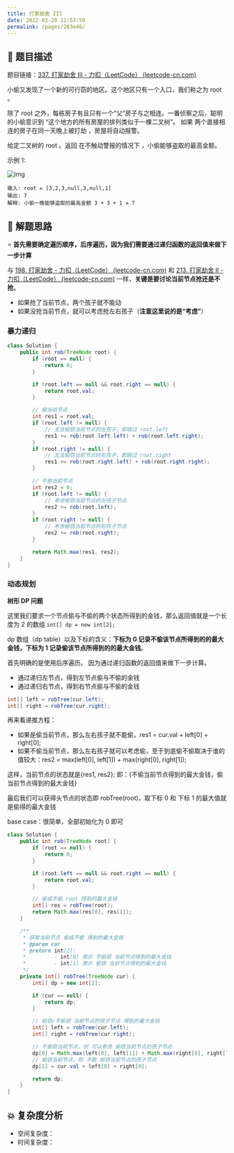 ```yaml
---
title: 打家劫舍 III
date: 2022-03-20 11:53:59
permalink: /pages/283e46/
---
```


## 📃 题目描述

题目链接：[337. 打家劫舍 III - 力扣（LeetCode） (leetcode-cn.com)](https://leetcode-cn.com/problems/house-robber-iii/)

小偷又发现了一个新的可行窃的地区。这个地区只有一个入口，我们称之为 root 。

除了 root 之外，每栋房子有且只有一个“父“房子与之相连。一番侦察之后，聪明的小偷意识到 “这个地方的所有房屋的排列类似于一棵二叉树”。 如果 两个直接相连的房子在同一天晚上被打劫 ，房屋将自动报警。

给定二叉树的 root 。返回 在不触动警报的情况下 ，小偷能够盗取的最高金额。

示例 1:

![img](https://assets.leetcode.com/uploads/2021/03/10/rob1-tree.jpg)

```
输入: root = [3,2,3,null,3,null,1]
输出: 7 
解释: 小偷一晚能够盗取的最高金额 3 + 3 + 1 = 7
```

## 🔔 解题思路

⭐ **首先需要确定遍历顺序，后序遍历，因为我们需要通过递归函数的返回值来做下一步计算**

与 [198. 打家劫舍 - 力扣（LeetCode） (leetcode-cn.com)](https://leetcode-cn.com/problems/house-robber/) 和 [213. 打家劫舍 II - 力扣（LeetCode） (leetcode-cn.com)](https://leetcode-cn.com/problems/house-robber-ii/) 一样，**关键是要讨论当前节点抢还是不抢**。

- 如果抢了当前节点，两个孩子就不能动
- 如果没抢当前节点，就可以考虑抢左右孩子（**注意这里说的是“考虑”**）

### 暴力递归

```java
class Solution {
    public int rob(TreeNode root) {
        if (root == null) {
            return 0;
        }

        if (root.left == null && root.right == null) {
            return root.val;
        }

        // 偷当前节点
        int res1 = root.val;
        if (root.left != null) {
            // 无法偷窃当前节点的左孩子，即跳过 root.left
            res1 += rob(root.left.left) + rob(root.left.right);
        }
        if (root.right != null) {
            // 无法偷窃当前节点的右孩子，即跳过 root.right
            res1 += rob(root.right.left) + rob(root.right.right);
        }

        // 不偷当前节点
        int res2 = 0;
        if (root.left != null) {
            // 考虑偷窃当前节点的左孩子节点
            res2 += rob(root.left);
        }
        if (root.right != null) {
            // 考虑偷窃当前节点的右孩子节点
            res2 += rob(root.right);
        }

        return Math.max(res1, res2);
    }
}
```

### 动态规划

**树形 DP 问题**

这里我们要求一个节点偷与不偷的两个状态所得到的金钱，那么返回值就是一个长度为 2 的数组 `int[] dp = new int[2];`

dp 数组（dp table）以及下标的含义：**下标为 0 记录不偷该节点所得到的的最大金钱，下标为 1 记录偷该节点所得到的的最大金钱**。



首先明确的是使用后序遍历。 因为通过递归函数的返回值来做下一步计算。

- 通过递归左节点，得到左节点偷与不偷的金钱
- 通过递归右节点，得到右节点偷与不偷的金钱

```java
int[] left = robTree(cur.left);
int[] right = robTree(cur.right);
```

再来看递推方程：

- 如果是偷当前节点，那么左右孩子就不能偷，res1 = cur.val + left[0] + right[0];
- 如果不偷当前节点，那么左右孩子就可以考虑偷，至于到底偷不偷取决于谁的值较大：res2 = max(left[0], left[1]) + max(right[0], right[1]);

这样，当前节点的状态就是{res1, res2}; 即：{不偷当前节点得到的最大金钱，偷当前节点得到的最大金钱}

最后我们可以获得头节点的状态即 robTree(root)，取下标 0 和 下标 1 的最大值就是偷得的最大金钱

base case：很简单，全部初始化为 0 即可


```java
class Solution {
    public int rob(TreeNode root) {
        if (root == null) {
            return 0;
        }

        if (root.left == null && root.right == null) {
            return root.val;
        }

        // 偷或不偷 root 得到的最大金钱
        int[] res = robTree(root);
        return Math.max(res[0], res[1]);
    }

    /**
     * 获取当前节点 偷或不偷 得到的最大金钱
     * @param cur
     * @return int[2]:
     *         - int[0] 表示 不偷窃 当前节点得到的最大金钱
     *         - int[1] 表示 偷窃 当前节点得到的最大金钱
     */
    private int[] robTree(TreeNode cur) {
        int[] dp = new int[2];

        if (cur == null) {
            return dp;
        }

        // 偷窃/不偷窃 当前节点的孩子节点 得到的最大金钱
        int[] left = robTree(cur.left);
        int[] right = robTree(cur.right);

        // 不偷窃当前节点，则 可以考虑 偷窃当前节点的孩子节点
        dp[0] = Math.max(left[0], left[1]) + Math.max(right[0], right[1]);
        // 偷窃当前节点，则 不能 偷窃当前节点的孩子节点
        dp[1] = cur.val + left[0] + right[0];

        return dp;
    }
}
```

## 💥 复杂度分析

- 空间复杂度：
- 时间复杂度：

